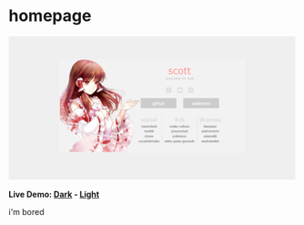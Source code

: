 homepage
====

![alt tag](screenshots/preview.png "Homepage preview")

**Live Demo: [Dark](http://gokoururi.github.io/homepage/) - [Light](http://gokoururi.github.io/homepage/index-light.html)**

i'm bored